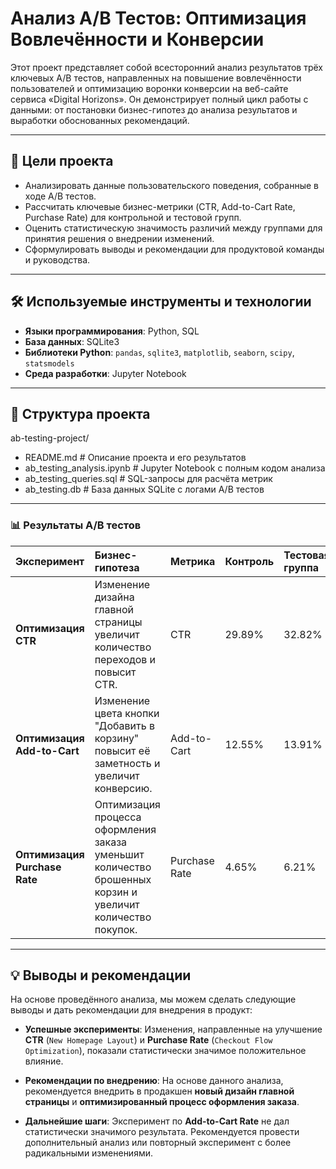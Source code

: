 # Анализ A/B Тестов: Оптимизация Вовлечённости и Конверсии

Этот проект представляет собой всесторонний анализ результатов трёх ключевых A/B тестов, направленных на повышение вовлечённости пользователей и оптимизацию воронки конверсии на веб-сайте сервиса «Digital Horizons». Он демонстрирует полный цикл работы с данными: от постановки бизнес-гипотез до анализа результатов и выработки обоснованных рекомендаций.

---

## 🎯 Цели проекта

* Анализировать данные пользовательского поведения, собранные в ходе A/B тестов.
* Рассчитать ключевые бизнес-метрики (CTR, Add-to-Cart Rate, Purchase Rate) для контрольной и тестовой групп.
* Оценить статистическую значимость различий между группами для принятия решения о внедрении изменений.
* Сформулировать выводы и рекомендации для продуктовой команды и руководства.

---

## 🛠️ Используемые инструменты и технологии

* **Языки программирования**: Python, SQL
* **База данных**: SQLite3
* **Библиотеки Python**: `pandas`, `sqlite3`, `matplotlib`, `seaborn`, `scipy`, `statsmodels`
* **Среда разработки**: Jupyter Notebook

---

## 📂 Структура проекта
ab-testing-project/
* README.md                # Описание проекта и его результатов
* ab_testing_analysis.ipynb  # Jupyter Notebook с полным кодом анализа
* ab_testing_queries.sql   # SQL-запросы для расчёта метрик
* ab_testing.db            # База данных SQLite с логами A/B тестов

---

### 📊 Результаты A/B тестов

| Эксперимент                               | Бизнес-гипотеза                                                                                             | Метрика | Контроль | Тестовая группа | P-value | Вывод                                                                       |
| :---------------------------------------- | :---------------------------------------------------------------------------------------------------------- | :------ | :------- | :-------------- | :------ | :-------------------------------------------------------------------------- |
| **Оптимизация CTR** | Изменение дизайна главной страницы увеличит количество переходов и повысит CTR.                             | CTR     | 29.89%   | 32.82%          | 0.0293  | **Статистически значимо**. Новый дизайн эффективнее.                        |
| **Оптимизация Add-to-Cart** | Изменение цвета кнопки "Добавить в корзину" повысит её заметность и увеличит конверсию.                        | Add-to-Cart | 12.55%   | 13.91%          | 0.1873  | **Не является статистически значимым**. Изменение цвета не оказало влияния. |
| **Оптимизация Purchase Rate** | Оптимизация процесса оформления заказа уменьшит количество брошенных корзин и увеличит количество покупок. | Purchase Rate | 4.65%    | 6.21%           | 0.0431  | **Статистически значимо**. Оптимизированный процесс более эффективен. |

---

## 💡 Выводы и рекомендации

На основе проведённого анализа, мы можем сделать следующие выводы и дать рекомендации для внедрения в продукт:

* **Успешные эксперименты**: Изменения, направленные на улучшение **CTR** (`New Homepage Layout`) и **Purchase Rate** (`Checkout Flow Optimization`), показали статистически значимое положительное влияние.
* **Рекомендации по внедрению**: На основе данного анализа, рекомендуется внедрить в продакшен **новый дизайн главной страницы** и **оптимизированный процесс оформления заказа**.

* **Дальнейшие шаги**: Эксперимент по **Add-to-Cart Rate** не дал статистически значимого результата. Рекомендуется провести дополнительный анализ или повторный эксперимент с более радикальными изменениями.



